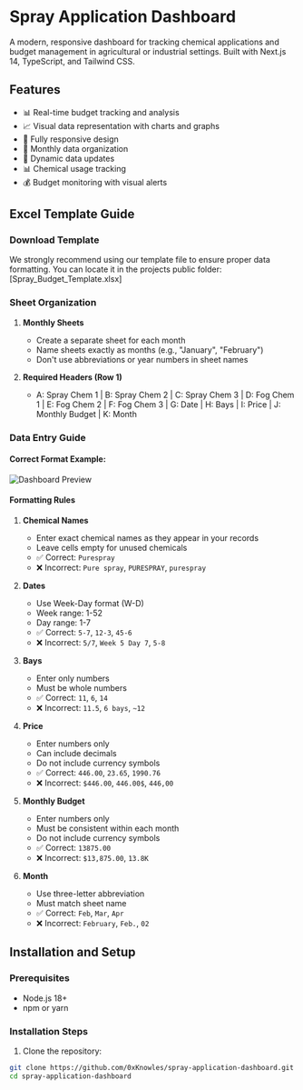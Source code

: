 # Spray Application Dashboard

A modern, responsive dashboard for tracking chemical applications and budget management in agricultural or industrial settings. Built with Next.js 14, TypeScript, and Tailwind CSS.

## Features

- 📊 Real-time budget tracking and analysis
- 📈 Visual data representation with charts and graphs
- 📱 Fully responsive design
- 📅 Monthly data organization
- 🔄 Dynamic data updates
- 📊 Chemical usage tracking
- 💰 Budget monitoring with visual alerts

## Excel Template Guide

### Download Template
We strongly recommend using our template file to ensure proper data formatting. You can locate it in the projects public folder: [Spray_Budget_Template.xlsx]

### Sheet Organization

1. **Monthly Sheets**
   - Create a separate sheet for each month
   - Name sheets exactly as months (e.g., "January", "February")
   - Don't use abbreviations or year numbers in sheet names

2. **Required Headers (Row 1)**
    - A: Spray Chem 1 | B: Spray Chem 2 | C: Spray Chem 3 | D: Fog Chem 1 | E: Fog Chem 2 | F: Fog Chem 3 | G: Date | H: Bays | I: Price | J: Monthly Budget | K: Month

### Data Entry Guide

#### Correct Format Example:
![Dashboard Preview](https://hebbkx1anhila5yf.public.blob.vercel-storage.com/Screenshot_20250219-210736-4lWkBXNGQm6AYy8l1CC2ZPuwCjeJ4Y.png)


#### Formatting Rules

1. **Chemical Names**
   - Enter exact chemical names as they appear in your records
   - Leave cells empty for unused chemicals
   - ✅ Correct: `Purespray`
   - ❌ Incorrect: `Pure spray`, `PURESPRAY`, `purespray`

2. **Dates**
   - Use Week-Day format (W-D)
   - Week range: 1-52
   - Day range: 1-7
   - ✅ Correct: `5-7`, `12-3`, `45-6`
   - ❌ Incorrect: `5/7`, `Week 5 Day 7`, `5-8`

3. **Bays**
   - Enter only numbers
   - Must be whole numbers
   - ✅ Correct: `11`, `6`, `14`
   - ❌ Incorrect: `11.5`, `6 bays`, `~12`

4. **Price**
   - Enter numbers only
   - Can include decimals
   - Do not include currency symbols
   - ✅ Correct: `446.00`, `23.65`, `1990.76`
   - ❌ Incorrect: `$446.00`, `446.00$`, `446,00`

5. **Monthly Budget**
   - Enter numbers only
   - Must be consistent within each month
   - Do not include currency symbols
   - ✅ Correct: `13875.00`
   - ❌ Incorrect: `$13,875.00`, `13.8K`

6. **Month**
   - Use three-letter abbreviation
   - Must match sheet name
   - ✅ Correct: `Feb`, `Mar`, `Apr`
   - ❌ Incorrect: `February`, `Feb.`, `02`

## Installation and Setup

### Prerequisites

- Node.js 18+ 
- npm or yarn

### Installation Steps

1. Clone the repository:
```bash
git clone https://github.com/0xKnowles/spray-application-dashboard.git
cd spray-application-dashboard
